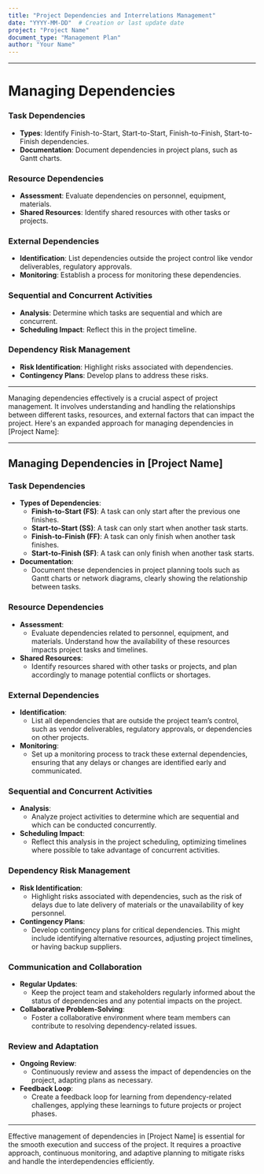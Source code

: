 ```yaml
---
title: "Project Dependencies and Interrelations Management"
date: "YYYY-MM-DD"  # Creation or last update date
project: "Project Name"
document_type: "Management Plan"
author: "Your Name"
---
```

---
# Managing Dependencies

### Task Dependencies

- **Types**: Identify Finish-to-Start, Start-to-Start, Finish-to-Finish, Start-to-Finish dependencies.
- **Documentation**: Document dependencies in project plans, such as Gantt charts.

### Resource Dependencies

- **Assessment**: Evaluate dependencies on personnel, equipment, materials.
- **Shared Resources**: Identify shared resources with other tasks or projects.

### External Dependencies

- **Identification**: List dependencies outside the project control like vendor deliverables, regulatory approvals.
- **Monitoring**: Establish a process for monitoring these dependencies.

### Sequential and Concurrent Activities

- **Analysis**: Determine which tasks are sequential and which are concurrent.
- **Scheduling Impact**: Reflect this in the project timeline.

### Dependency Risk Management

- **Risk Identification**: Highlight risks associated with dependencies.
- **Contingency Plans**: Develop plans to address these risks.

---
Managing dependencies effectively is a crucial aspect of project management. It involves understanding and handling the relationships between different tasks, resources, and external factors that can impact the project. Here's an expanded approach for managing dependencies in [Project Name]:

---

## Managing Dependencies in [Project Name]

### Task Dependencies
- **Types of Dependencies**:
  - **Finish-to-Start (FS)**: A task can only start after the previous one finishes.
  - **Start-to-Start (SS)**: A task can only start when another task starts.
  - **Finish-to-Finish (FF)**: A task can only finish when another task finishes.
  - **Start-to-Finish (SF)**: A task can only finish when another task starts.
- **Documentation**:
  - Document these dependencies in project planning tools such as Gantt charts or network diagrams, clearly showing the relationship between tasks.

### Resource Dependencies
- **Assessment**:
  - Evaluate dependencies related to personnel, equipment, and materials. Understand how the availability of these resources impacts project tasks and timelines.
- **Shared Resources**:
  - Identify resources shared with other tasks or projects, and plan accordingly to manage potential conflicts or shortages.

### External Dependencies
- **Identification**:
  - List all dependencies that are outside the project team’s control, such as vendor deliverables, regulatory approvals, or dependencies on other projects.
- **Monitoring**:
  - Set up a monitoring process to track these external dependencies, ensuring that any delays or changes are identified early and communicated.

### Sequential and Concurrent Activities
- **Analysis**:
  - Analyze project activities to determine which are sequential and which can be conducted concurrently.
- **Scheduling Impact**:
  - Reflect this analysis in the project scheduling, optimizing timelines where possible to take advantage of concurrent activities.

### Dependency Risk Management
- **Risk Identification**:
  - Highlight risks associated with dependencies, such as the risk of delays due to late delivery of materials or the unavailability of key personnel.
- **Contingency Plans**:
  - Develop contingency plans for critical dependencies. This might include identifying alternative resources, adjusting project timelines, or having backup suppliers.

### Communication and Collaboration
- **Regular Updates**:
  - Keep the project team and stakeholders regularly informed about the status of dependencies and any potential impacts on the project.
- **Collaborative Problem-Solving**:
  - Foster a collaborative environment where team members can contribute to resolving dependency-related issues.

### Review and Adaptation
- **Ongoing Review**:
  - Continuously review and assess the impact of dependencies on the project, adapting plans as necessary.
- **Feedback Loop**:
  - Create a feedback loop for learning from dependency-related challenges, applying these learnings to future projects or project phases.

---

Effective management of dependencies in [Project Name] is essential for the smooth execution and success of the project. It requires a proactive approach, continuous monitoring, and adaptive planning to mitigate risks and handle the interdependencies efficiently.